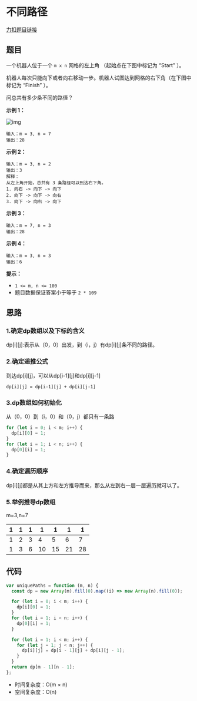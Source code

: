 # 不同路径

[力扣题目链接](https://leetcode.cn/problems/unique-paths/)

## 题目

一个机器人位于一个 `m x n` 网格的左上角 （起始点在下图中标记为 “Start” ）。

机器人每次只能向下或者向右移动一步。机器人试图达到网格的右下角（在下图中标记为 “Finish” ）。

问总共有多少条不同的路径？

**示例 1：**

![img](https://assets.leetcode.com/uploads/2018/10/22/robot_maze.png)

```
输入：m = 3, n = 7
输出：28
```

**示例 2：**

```
输入：m = 3, n = 2
输出：3
解释：
从左上角开始，总共有 3 条路径可以到达右下角。
1. 向右 -> 向下 -> 向下
2. 向下 -> 向下 -> 向右
3. 向下 -> 向右 -> 向下
```

**示例 3：**

```
输入：m = 7, n = 3
输出：28
```

**示例 4：**

```
输入：m = 3, n = 3
输出：6
```

**提示：**

- `1 <= m, n <= 100`
- 题目数据保证答案小于等于 `2 * 109`

## 思路

### 1.确定dp数组以及下标的含义

dp[i]\[j\]:表示从（0，0）出发，到（i，j）有dp[i]\[j\]条不同的路径。

### 2.确定递推公式

到达dp[i]\[j]，可以从dp[i-1]\[j]和dp[i]\[j-1]

~~~
dp[i][j] = dp[i-1][j] + dp[i][j-1]
~~~

### 3.dp数组如何初始化

从（0，0）到（i，0）和（0，j）都只有一条路

~~~js
for (let i = 0; i < m; i++) {
  dp[i][0] = 1;
}
for (let i = 1; i < n; i++) {
  dp[0][i] = 1;
}
~~~

### 4.确定遍历顺序

dp[i]\[j]都是从其上方和左方推导而来，那么从左到右一层一层遍历就可以了。

### 5.举例推导dp数组

m=3,n=7

| 1    | 1    | 1    | 1    | 1    | 1    | 1    |
| ---- | ---- | ---- | ---- | ---- | ---- | ---- |
| 1    | 2    | 3    | 4    | 5    | 6    | 7    |
| 1    | 3    | 6    | 10   | 15   | 21   | 28   |

## 代码

~~~js
var uniquePaths = function (m, n) {
  const dp = new Array(m).fill(0).map((i) => new Array(n).fill(0));

  for (let i = 0; i < m; i++) {
    dp[i][0] = 1;
  }
  for (let i = 1; i < n; i++) {
    dp[0][i] = 1;
  }

  for (let i = 1; i < m; i++) {
    for (let j = 1; j < n; j++) {
      dp[i][j] = dp[i - 1][j] + dp[i][j - 1];
    }
  }
  return dp[m - 1][n - 1];
};
~~~

- 时间复杂度：O(m × n)
- 空间复杂度：O(n)